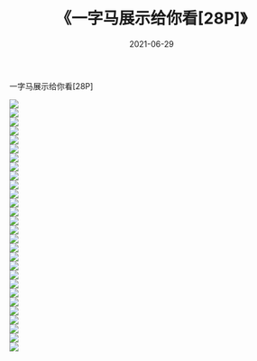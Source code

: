 ﻿---
layout: post
title:  《一字马展示给你看[28P]》
date:   2021-06-29
img: http://imgx.orgx.ga/漏D/2021/一字马展示给你看[28P]/000.jpg
categories: [美女, 清纯, 唯美]
---

一字马展示给你看[28P]

  ![](http://imgx.orgx.ga/漏D/2021/一字马展示给你看[28P]/001.jpg) <br> ![](http://imgx.orgx.ga/漏D/2021/一字马展示给你看[28P]/002.jpg) <br> ![](http://imgx.orgx.ga/漏D/2021/一字马展示给你看[28P]/003.jpg) <br> ![](http://imgx.orgx.ga/漏D/2021/一字马展示给你看[28P]/004.jpg) <br> ![](http://imgx.orgx.ga/漏D/2021/一字马展示给你看[28P]/005.jpg) <br> ![](http://imgx.orgx.ga/漏D/2021/一字马展示给你看[28P]/006.jpg) <br> ![](http://imgx.orgx.ga/漏D/2021/一字马展示给你看[28P]/007.jpg) <br> ![](http://imgx.orgx.ga/漏D/2021/一字马展示给你看[28P]/008.jpg) <br> ![](http://imgx.orgx.ga/漏D/2021/一字马展示给你看[28P]/009.jpg) <br> ![](http://imgx.orgx.ga/漏D/2021/一字马展示给你看[28P]/010.jpg) <br> ![](http://imgx.orgx.ga/漏D/2021/一字马展示给你看[28P]/011.jpg) <br> ![](http://imgx.orgx.ga/漏D/2021/一字马展示给你看[28P]/012.jpg) <br> ![](http://imgx.orgx.ga/漏D/2021/一字马展示给你看[28P]/013.jpg) <br> ![](http://imgx.orgx.ga/漏D/2021/一字马展示给你看[28P]/014.jpg) <br> ![](http://imgx.orgx.ga/漏D/2021/一字马展示给你看[28P]/015.jpg) <br> ![](http://imgx.orgx.ga/漏D/2021/一字马展示给你看[28P]/016.jpg) <br> ![](http://imgx.orgx.ga/漏D/2021/一字马展示给你看[28P]/017.jpg) <br> ![](http://imgx.orgx.ga/漏D/2021/一字马展示给你看[28P]/018.jpg) <br> ![](http://imgx.orgx.ga/漏D/2021/一字马展示给你看[28P]/019.jpg) <br> ![](http://imgx.orgx.ga/漏D/2021/一字马展示给你看[28P]/020.jpg) <br> ![](http://imgx.orgx.ga/漏D/2021/一字马展示给你看[28P]/021.jpg) <br> ![](http://imgx.orgx.ga/漏D/2021/一字马展示给你看[28P]/022.jpg) <br> ![](http://imgx.orgx.ga/漏D/2021/一字马展示给你看[28P]/023.jpg) <br> ![](http://imgx.orgx.ga/漏D/2021/一字马展示给你看[28P]/024.jpg) <br> ![](http://imgx.orgx.ga/漏D/2021/一字马展示给你看[28P]/025.jpg) <br> ![](http://imgx.orgx.ga/漏D/2021/一字马展示给你看[28P]/026.jpg) <br> ![](http://imgx.orgx.ga/漏D/2021/一字马展示给你看[28P]/027.jpg) <br> ![](http://imgx.orgx.ga/漏D/2021/一字马展示给你看[28P]/028.jpg) <br>